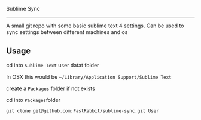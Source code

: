 Sublime Sync
************

A small git repo with some basic sublime text 4 settings.
Can be used to sync settings between different machines and os  


Usage
-----

cd into `Sublime Text` user datat folder

In OSX this would be `~/Library/Application Support/Sublime Text`

create a `Packages` folder if not exists

cd into `Packages`folder

`git clone git@github.com:FastRabbit/sublime-sync.git User`
